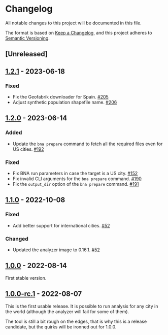 # Changelog

All notable changes to this project will be documented in this file.

The format is based on [Keep a Changelog](https://keepachangelog.com/en/1.0.0/),
and this project adheres to
[Semantic Versioning](https://semver.org/spec/v2.0.0.html).

## [Unreleased]

## [1.2.1] - 2023-06-18

### Fixed

- Fix the Geofabrik downloader for Spain. [#205]
- Adjust synthetic population shapefile name. [#206]

[#205]: https://github.com/PeopleForBikes/brokenspoke-analyzer/pull/205
[#206]: https://github.com/PeopleForBikes/brokenspoke-analyzer/pull/206
[1.2.1]: https://github.com/PeopleForBikes/brokenspoke-analyzer/releases/tag/1.2.1

## [1.2.0] - 2023-06-14

### Added

- Update the `bna prepare` command to fetch all the required files even for US
  cities. [#192]

[#192]: https://github.com/PeopleForBikes/brokenspoke-analyzer/pull/192

### Fixed

- Fix BNA run parameters in case the target is a US city. [#152]
- Fix invalid CLI arguments for the `bna prepare` command. [#190]
- Fix the `output_dir` option of the `bna prepare` command. [#191]

[#152]: https://github.com/PeopleForBikes/brokenspoke-analyzer/pull/152
[#190]: https://github.com/PeopleForBikes/brokenspoke-analyzer/pull/190
[#191]: https://github.com/PeopleForBikes/brokenspoke-analyzer/pull/191
[1.2.0]: https://github.com/PeopleForBikes/brokenspoke-analyzer/releases/tag/1.2.0

## [1.1.0] - 2022-10-08

### Fixed

- Add better support for international cities. [#52]

### Changed

- Updated the analyzer image to 0.16.1. [#52]

[#52]: https://github.com/PeopleForBikes/brokenspoke-analyzer/pull/52
[1.1.0]: https://github.com/PeopleForBikes/brokenspoke-analyzer/releases/tag/1.1.0

## [1.0.0] - 2022-08-14

First stable version.

[1.0.0]: https://github.com/PeopleForBikes/brokenspoke-analyzer/releases/tag/1.0.0

## [1.0.0-rc.1] - 2022-08-07

This is the first usable release. It is possible to run analysis for any city in
the world (although the analyzer will fail for some of them).

The tool is still a bit rough on the edges, that is why this is a release
candidate, but the quirks will be ironned out for 1.0.0.

[1.0.0-rc.1]: https://github.com/PeopleForBikes/brokenspoke-analyzer/releases/tag/1.0.0-rc.1
